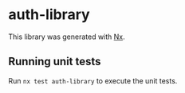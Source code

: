 # auth-library

This library was generated with [Nx](https://nx.dev).

## Running unit tests

Run `nx test auth-library` to execute the unit tests.
